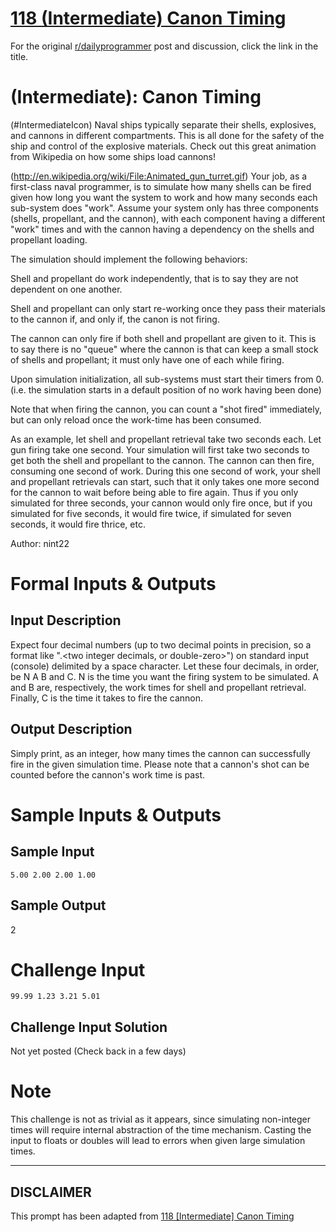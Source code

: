 # [118 (Intermediate) Canon Timing](https://www.reddit.com/r/dailyprogrammer/comments/1742uv/012313_challenge_118_intermediate_canon_timing/)

For the original [r/dailyprogrammer](https://www.reddit.com/r/dailyprogrammer/) post and discussion, click the link in the title.

#  (Intermediate): Canon Timing
(#IntermediateIcon)
Naval ships typically separate their shells, explosives, and cannons in different compartments. This is all done for the safety of the ship and control of the explosive materials. Check out this great animation from Wikipedia on how some ships load cannons!

(http://en.wikipedia.org/wiki/File:Animated_gun_turret.gif)
Your job, as a first-class naval programmer, is to simulate how many shells can be fired given how long you want the system to work and how many seconds each sub-system does "work". Assume your system only has three components (shells, propellant, and the cannon), with each component having a different "work" times and with the cannon having a dependency on the shells and propellant loading.

The simulation should implement the following behaviors:

Shell and propellant do work independently, that is to say they are not dependent on one another.

Shell and propellant can only start re-working once they pass their materials to the cannon if, and only if, the canon is not firing.

The cannon can only fire if both shell and propellant are given to it. This is to say there is no "queue" where the cannon is that can keep a small stock of shells and propellant; it must only have one of each while firing.

Upon simulation initialization, all sub-systems must start their timers from 0. (i.e. the simulation starts in a default position of no work having been done)

Note that when firing the cannon, you can count a "shot fired" immediately, but can only reload once the work-time has been consumed.

As an example, let shell and propellant retrieval take two seconds each. Let gun firing take one second. Your simulation will first take two seconds to get both the shell and propellant to the cannon. The cannon can then fire, consuming one second of work. During this one second of work, your shell and propellant retrievals can start, such that it only takes one more second for the cannon to wait before being able to fire again. Thus if you only simulated for
three seconds, your cannon would only fire once, but if you simulated for five seconds, it would fire twice, if simulated for seven seconds, it would fire thrice, etc.

Author: nint22

# Formal Inputs & Outputs
## Input Description
Expect four decimal numbers (up to two decimal points in precision, so a format like "<some integers or zero>.<two integer decimals, or double-zero>") on standard input (console) delimited by a space character. Let these four decimals, in order, be N A B and C. N is the time you want the firing system to be simulated. A and B are, respectively, the work times for shell and propellant retrieval. Finally, C is the time it takes to fire the cannon.

## Output Description
Simply print, as an integer, how many times the cannon can successfully fire in the given simulation time. Please note that a cannon's shot can be counted before the cannon's work time is past.

# Sample Inputs & Outputs
## Sample Input

```
5.00 2.00 2.00 1.00
```
## Sample Output
2

# Challenge Input

```
99.99 1.23 3.21 5.01
```
## Challenge Input Solution
Not yet posted (Check back in a few days)

# Note
This challenge is not as trivial as it appears, since simulating non-integer times will require internal abstraction of the time mechanism. Casting the input to floats or doubles will lead to errors when given large simulation times.


----
## **DISCLAIMER**
This prompt has been adapted from [118 [Intermediate] Canon Timing](https://www.reddit.com/r/dailyprogrammer/comments/1742uv/012313_challenge_118_intermediate_canon_timing/
)

